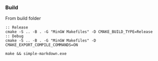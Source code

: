 ### Build
From build folder
```batch
:: Release
cmake -S .. -B . -G "MinGW Makefiles" -D CMAKE_BUILD_TYPE=Release
:: Debug
cmake -S .. -B . -G "MinGW Makefiles" -D CMAKE_EXPORT_COMPILE_COMMANDS=ON

make && simple-markdown.exe
```